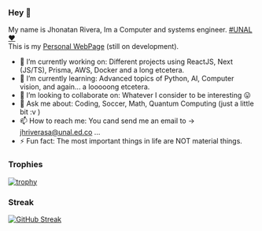 ### Hey 👋
My name is Jhonatan Rivera, Im a Computer and systems engineer. [#UNAL ❤ ](https://unal.edu.co/) 
<br />
This is my [Personal WebPage](https://jhriverasa.netlify.app/) (still on development).
- 🔭 I’m currently working on: Different projects using ReactJS, Next (JS/TS), Prisma, AWS, Docker and a long etcetera.
- 🌱 I’m currently learning: Advanced topics of Python, AI, Computer vision, and again... a looooong etcetera.
- 👯 I’m looking to collaborate on: Whatever I consider to be interesting 😛
- 💬 Ask me about: Coding, Soccer, Math, Quantum Computing (just a little bit :v ) 
- 📫 How to reach me:  You cand send me an email to -> jhriverasa@unal.ed.co ...
- ⚡ Fun fact: The most important things in life are NOT material things.

### Trophies 
[![trophy](https://github-profile-trophy.vercel.app/?username=jhriverasa&theme=tokyonight&title=MultiLanguage,Repositories,Commits,PullRequest,Stars&row=2&column=3)](https://github.com/ryo-ma/github-profile-trophy)

### Streak
[![GitHub Streak](https://streak-stats.demolab.com?user=jhriverasa&theme=dark&border_radius=2.9)](https://git.io/streak-stats)

